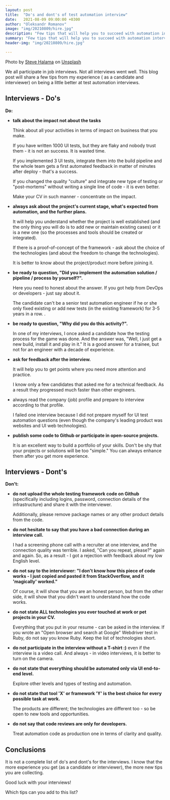 ```yaml
---
layout: post
title:  "Do's and dont's of test automation interview"
date:   2021-08-09 09:00:00 +0300
author: "Oleksandr Romanov"
image: "img/20210809/hire.jpg"
description: "Few tips that will help you to succeed with automation interviews"
summary: "Few tips that will help you to succeed with automation interviews"
header-img: "img/20210809/hire.jpg"

---
```


Photo by <a href="https://unsplash.com/@steve3p_0?utm_source=unsplash&utm_medium=referral&utm_content=creditCopyText">Steve Halama</a> on <a href="https://unsplash.com/s/photos/interview?utm_source=unsplash&utm_medium=referral&utm_content=creditCopyText">Unsplash</a>
  

We all participate in job interviews. Not all interviews went well. 
This blog post will share a few tips from my experience ( as a candidate and interviewer) on being a little better at test automation interviews. 

## Interviews - Do's

**Do:**

- **talk about the impact not about the tasks**

  Think about all your activities in terms of impact on business that you make. 

  If you have written 1000 UI tests, but they are flaky and nobody trust them - it is not an success. It is wasted time.

  If you implemented 3 UI tests, integrate them into the build pipeline and the whole team gets a first automated feedback in matter of minutes after deploy - that's a success.

  If you changed the quality "culture" and integrate new type of testing or "post-mortems" without writing a single line of code - it is even better.

  Make your CV in such manner - concentrate on the impact.

 - **always ask about the project's current stage, what's expected from automation, and the further plans.** 
 
   It will help you understand whether the project is well established (and the only thing you will do is to add new or maintain existing cases) or it is a new one (so the processes and tools should be created or integrated). 
   
   If there is a proof-of-concept of the framework - ask about the choice of the technologies (and about the freedom to change the technologies).

   It is better to know about the project/product more before joining it.

- **be ready to question, "Did you implement the automation solution / pipeline / process by yourself?".** 
  
  Here you need to honest about the answer. If you got help from DevOps or developers - just say about it. 
  
  The candidate can't be a senior test automation engineer if he or she only fixed existing or add new tests (in the existing framework) for 3-5 years in a row. 
 . 
- **be ready to question, "Why did you do this activity?".** 
  
  In one of my interviews, I once asked a candidate how the testing process for the game was done. And the answer was, "Well, I just get a new build, install it and play in it." It is a good answer for a trainee, but not for an engineer with a decade of experience.  

- **ask for feedback after the interview.** 

  It will help you to get points where you need more attention and practice. 

  I know only a few candidates that asked me for a technical feedback. As a result they progressed much faster than other engineers. 
- always read the company (job) profile and prepare to interview according to that profile. 

  I failed one interview because I did not prepare myself for UI test automation questions (even though the company's leading product was websites and UI web technologies).
- **publish some code to Github or participate in open-source projects.** 
  
  It is an excellent way to build a portfolio of your skills. Don't be shy that your projects or solutions will be too "simple." You can always enhance them after you get more experience. 

## Interviews - Dont's

**Don't:**
 - **do not upload the whole testing framework code on Github** (specifically including logins, password, connection details of the infrastructure) and share it with the interviewer. 
 
   Additionally, please remove package names or any other product details from the code. 

 - **do not hesitate to say that you have a bad connection during an interview call.** 
   
   I had a screening phone call with a recruiter at one interview, and the connection quality was terrible. I asked, "Can you repeat, please?" again and again. So, as a result - I got a rejection with feedback about my low English level.
 - **do not say to the interviewer: "I don't know how this piece of code works - I just copied and pasted it from StackOverflow, and it 'magically' worked."**
 
   Of course, it will show that you are an honest person, but from the other side, it will show that you didn't want to understand how the code works.
 - **do not state ALL technologies you ever touched at work or pet projects in your CV.** 
 
   Everything that you put in your resume - can be asked in the interview.  If you wrote an "Open browser and search at Google" Webdriver test in Ruby, do not say you know Ruby. Keep the list of technologies short. 
 - **do not participate in the interview without a T-shirt :)** even if the interview is a video call. And always - in video interviews, it is better to turn on the camera.
 - **do not state that everything should be automated only via UI end-to-end level.**   
 
   Explore other levels and types of testing and automation.
 - **do not state that tool 'X' or framework 'Y' is the best choice for every possible task at work.** 
 
   The products are different; the technologies are different too - so be open to new tools and opportunities.
 - **do not say that code reviews are only for developers.** 
 
   Treat automation code as production one in terms of clarity and quality.


## Conclusions
It is not a complete list of do's and dont's for the interviews. I know that the more experience you get (as a candidate or interviewer), the more new tips you are collecting. 

Good luck with your interviews!

Which tips can you add to this list? 